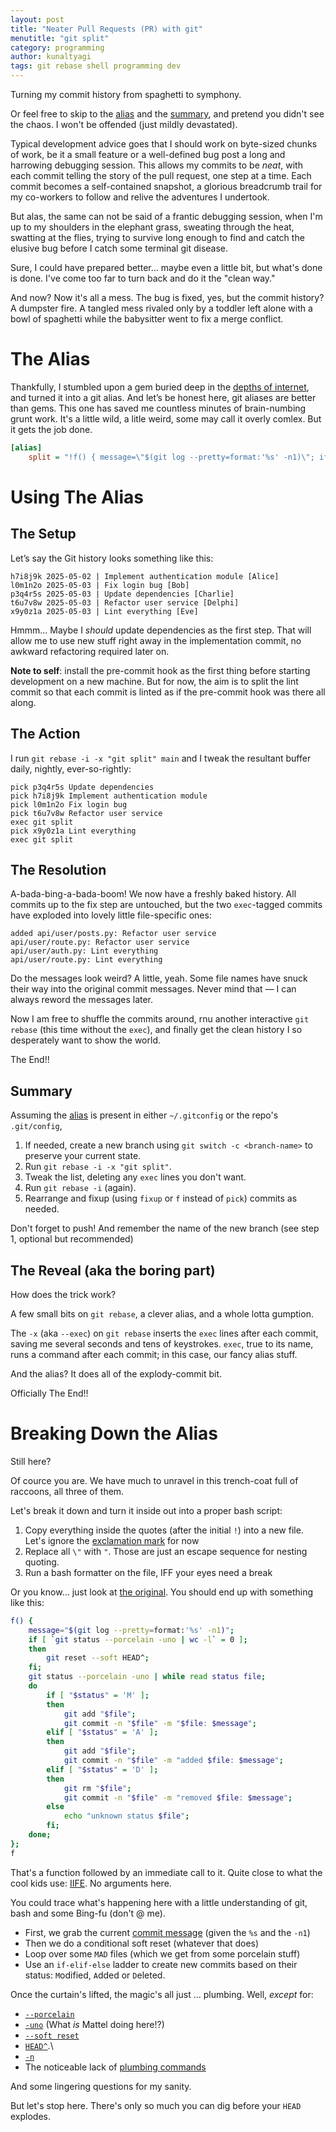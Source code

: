 ```yaml
---
layout: post
title: "Neater Pull Requests (PR) with git"
menutitle: "git split"
category: programming
author: kunaltyagi
tags: git rebase shell programming dev
---
```


Turning my commit history from spaghetti to symphony.

Or feel free to skip to the [alias](#the-alias) and the [summary](#summary), and pretend you didn't see the chaos. I won't be offended (just mildly devastated).

Typical development advice goes that I should work on byte-sized chunks of work, be it a small feature or a well-defined bug post a long and harrowing debugging session.
This allows my commits to be *neat*, with each commit telling the story of the pull request, one step at a time.
Each commit becomes a self-contained snapshot, a glorious breadcrumb trail for my co-workers to follow and relive the adventures I undertook.

But alas, the same can not be said of a frantic debugging session, when I'm up to my shoulders in the elephant grass, sweating through the heat, swatting at the flies, trying to survive long enough to find and catch the elusive bug before I catch some terminal git disease.

Sure, I could have prepared better... maybe even a little bit, but what's done is done.
I've come too far to turn back and do it the "clean way."

And now?
Now it's all a mess.
The bug is fixed, yes, but the commit history? A dumpster fire.
A tangled mess rivaled only by a toddler left alone with a bowl of spaghetti while the babysitter went to fix a merge conflict.

# The Alias

Thankfully, I stumbled upon a gem buried deep in the [depths of internet](https://hisham.hm/2019/02/12/splitting-a-git-commit-into-one-commit-per-file/), and turned it into a git alias.
And let’s be honest here, git aliases are better than gems.
This one has saved me countless minutes of brain-numbing grunt work.
It's a little wild, a litle weird, some may call it overly comlex. But it gets the job done.

```ini
[alias]
    split = "!f() { message=\"$(git log --pretty=format:'%s' -n1)\"; if [ `git status --porcelain -uno | wc -l` = 0 ]; then git reset --soft HEAD^; fi; git status --porcelain -uno | while read status file; do if [ \"$status\" = 'M' ]; then git add \"$file\"; git commit -n \"$file\" -m \"$file: $message\"; elif [ \"$status\" = 'A' ]; then git add \"$file\"; git commit -n \"$file\" -m \"added $file: $message\"; elif [ \"$status\" = 'D' ]; then git rm \"$file\"; git commit -n \"$file\" -m \"removed $file: $message\"; else echo \"unknown status $file\"; fi; done; }; f"
```

# Using The Alias

## The Setup

Let’s say the Git history looks something like this:

```text
h7i8j9k 2025-05-02 | Implement authentication module [Alice]
l0m1n2o 2025-05-03 | Fix login bug [Bob]
p3q4r5s 2025-05-03 | Update dependencies [Charlie]
t6u7v8w 2025-05-03 | Refactor user service [Delphi]
x9y0z1a 2025-05-03 | Lint everything [Eve]
```

Hmmm... Maybe I *should* update dependencies as the first step.
That will allow me to use new stuff right away in the implementation commit, no awkward refactoring required later on.

**Note to self**: install the pre-commit hook as the first thing before starting development on a new machine.
But for now, the aim is to split the lint commit so that each commit is linted as if the pre-commit hook was there all along.

## The Action

I run `git rebase -i -x "git split" main` and I tweak the resultant buffer daily, nightly, ever-so-rightly:

```text
pick p3q4r5s Update dependencies
pick h7i8j9k Implement authentication module
pick l0m1n2o Fix login bug
pick t6u7v8w Refactor user service
exec git split
pick x9y0z1a Lint everything
exec git split
```

## The Resolution

A-bada-bing-a-bada-boom!
We now have a freshly baked history.
All commits up to the fix step are untouched, but the two `exec`-tagged commits have exploded into lovely little file-specific ones:

```text
added api/user/posts.py: Refactor user service
api/user/route.py: Refactor user service
api/user/auth.py: Lint everything
api/user/route.py: Lint everything
```

Do the messages look weird? A little, yeah.
Some file names have snuck their way into the original commit messages.
Never mind that — I can always reword the messages later.

Now I am free to shuffle the commits around, rnu another interactive `git rebase` (this time without the `exec`), and finally get the clean history I so desperately want to show the world.

The End!!

## Summary

Assuming the [alias](#the-alias) is present in either `~/.gitconfig` or the repo's `.git/config`,

1. If needed, create a new branch using `git switch -c <branch-name>` to preserve your current state.
2. Run `git rebase -i -x "git split"`.
3. Tweak the list, deleting any `exec` lines you don't want.
4. Run `git rebase -i` (again).
5. Rearrange and fixup (using `fixup` or `f` instead of `pick`) commits as needed.

Don't forget to push! And remember the name of the new branch (see step 1, optional but recommended)

## The Reveal (aka the boring part)

How does the trick work?

A few small bits on `git rebase`, a clever alias, and a whole lotta gumption.

The `-x` (aka `--exec`) on `git rebase` inserts the `exec` lines after each commit, saving me several seconds and tens of keystrokes.
`exec`, true to its name, runs a command after each commit; in this case, our fancy alias stuff.

And the alias? It does all of the explody-commit bit.

Officially The End!!

# Breaking Down the Alias

Still here?

Of cource you are. We have much to unravel in this trench-coat full of raccoons, all three of them.

Let's break it down and turn it inside out into a proper bash script:

1. Copy everything inside the quotes (after the initial `!`) into a new file. Let's ignore the [exclamation mark](https://git-scm.com/docs/git-config#Documentation/git-config.txt-alias) for now
2. Replace all `\"` with `"`. Those are just an escape sequence for nesting quoting.
3. Run a bash formatter on the file, IFF your eyes need a break

Or you know... just look at [the original](https://hisham.hm/2019/02/12/splitting-a-git-commit-into-one-commit-per-file/). You should end up with something like this:

```bash
f() {
    message="$(git log --pretty=format:'%s' -n1)";
    if [ `git status --porcelain -uno | wc -l` = 0 ];
    then
        git reset --soft HEAD^;
    fi;
    git status --porcelain -uno | while read status file;
    do
        if [ "$status" = 'M' ];
        then
            git add "$file";
            git commit -n "$file" -m "$file: $message";
        elif [ "$status" = 'A' ];
        then
            git add "$file";
            git commit -n "$file" -m "added $file: $message";
        elif [ "$status" = 'D' ];
        then
            git rm "$file";
            git commit -n "$file" -m "removed $file: $message";
        else
            echo "unknown status $file";
        fi;
    done;
};
f
```

That's a function followed by an immediate call to it. Quite close to what the cool kids use: [IIFE](https://en.wikipedia.org/wiki/Immediately_invoked_function_expression).
No arguments here.

You could trace what's happening here with a little understanding of git, bash and some Bing-fu (don't @ me).

* First, we grab the current [commit message](https://git-scm.com/docs/git-log#Documentation/git-log.txt---prettyltformatgt) (given the `%s` and the `-n1`)
* Then we do a conditional soft reset (whatever that does)
* Loop over some `MAD` files (which we get from some porcelain stuff)
* Use an `if-elif-else` ladder to create new commits based on their status: `M`odified, `A`dded or `D`eleted.

Once the curtain's lifted, the magic's all just ... plumbing. Well, *except* for:

* [`--porcelain`](https://git-scm.com/docs/git-status#Documentation/git-status.txt---porcelain)
* [`-uno`](https://git-scm.com/docs/git-status#Documentation/git-status.txt--ultmodegt) (What *is* Mattel doing here!?)
* [`--soft reset`](https://git-scm.com/docs/git-reset#Documentation/git-reset.txt-Undoacommitandredo)
* [`HEAD^`](https://git-scm.com/book/en/v2/Git-Tools-Revision-Selection).\
* [`-n`](https://git-scm.com/docs/git-commit#Documentation/git-commit.txt-code-ncode)
* The noticeable lack of [plumbing commands](https://git-scm.com/book/en/v2/Appendix-C%3A-Git-Commands-Plumbing-Commands)

And some lingering questions for my sanity.

But let's stop here. There's only so much you can dig before your `HEAD` explodes.

